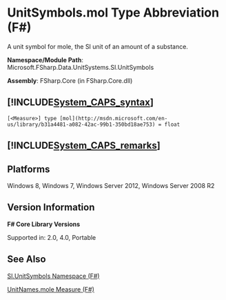 # UnitSymbols.mol Type Abbreviation (F#)

A unit symbol for mole, the SI unit of an amount of a substance.

**Namespace/Module Path**: Microsoft.FSharp.Data.UnitSystems.SI.UnitSymbols

**Assembly**: FSharp.Core (in FSharp.Core.dll)


## [!INCLUDE[System_CAPS_syntax](//System/Token/System_CAPS_syntax_md.md)]

```
[<Measure>] type [mol](http://msdn.microsoft.com/en-us/library/b31a4481-a082-42ac-99b1-350bd18ae753) = float
```

## [!INCLUDE[System_CAPS_remarks](//System/Token/System_CAPS_remarks_md.md)]

## Platforms
Windows 8, Windows 7, Windows Server 2012, Windows Server 2008 R2


## Version Information
**F# Core Library Versions**

Supported in: 2.0, 4.0, Portable




## See Also
[SI.UnitSymbols Namespace &#40;F&#35;&#41;](SI.UnitSymbols+Namespace+28%F%2329%.md)

[UnitNames.mole Measure &#40;F&#35;&#41;](UnitNames.mole+Measure+28%F%2329%.md)

